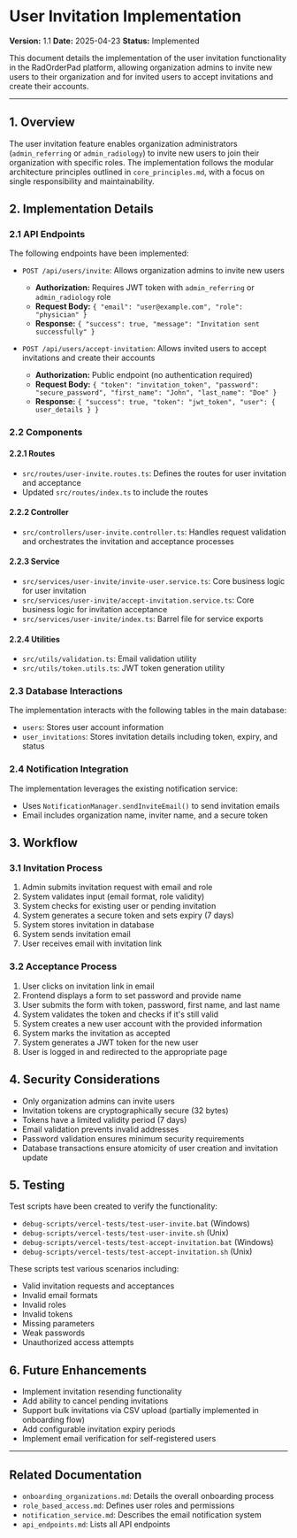 # User Invitation Implementation

**Version:** 1.1
**Date:** 2025-04-23
**Status:** Implemented

This document details the implementation of the user invitation functionality in the RadOrderPad platform, allowing organization admins to invite new users to their organization and for invited users to accept invitations and create their accounts.

---

## 1. Overview

The user invitation feature enables organization administrators (`admin_referring` or `admin_radiology`) to invite new users to join their organization with specific roles. The implementation follows the modular architecture principles outlined in `core_principles.md`, with a focus on single responsibility and maintainability.

## 2. Implementation Details

### 2.1 API Endpoints

The following endpoints have been implemented:

- `POST /api/users/invite`: Allows organization admins to invite new users
  - **Authorization:** Requires JWT token with `admin_referring` or `admin_radiology` role
  - **Request Body:** `{ "email": "user@example.com", "role": "physician" }`
  - **Response:** `{ "success": true, "message": "Invitation sent successfully" }`

- `POST /api/users/accept-invitation`: Allows invited users to accept invitations and create their accounts
  - **Authorization:** Public endpoint (no authentication required)
  - **Request Body:** `{ "token": "invitation_token", "password": "secure_password", "first_name": "John", "last_name": "Doe" }`
  - **Response:** `{ "success": true, "token": "jwt_token", "user": { user_details } }`

### 2.2 Components

#### 2.2.1 Routes

- `src/routes/user-invite.routes.ts`: Defines the routes for user invitation and acceptance
- Updated `src/routes/index.ts` to include the routes

#### 2.2.2 Controller

- `src/controllers/user-invite.controller.ts`: Handles request validation and orchestrates the invitation and acceptance processes

#### 2.2.3 Service

- `src/services/user-invite/invite-user.service.ts`: Core business logic for user invitation
- `src/services/user-invite/accept-invitation.service.ts`: Core business logic for invitation acceptance
- `src/services/user-invite/index.ts`: Barrel file for service exports

#### 2.2.4 Utilities

- `src/utils/validation.ts`: Email validation utility
- `src/utils/token.utils.ts`: JWT token generation utility

### 2.3 Database Interactions

The implementation interacts with the following tables in the main database:

- `users`: Stores user account information
- `user_invitations`: Stores invitation details including token, expiry, and status

### 2.4 Notification Integration

The implementation leverages the existing notification service:

- Uses `NotificationManager.sendInviteEmail()` to send invitation emails
- Email includes organization name, inviter name, and a secure token

## 3. Workflow

### 3.1 Invitation Process

1. Admin submits invitation request with email and role
2. System validates input (email format, role validity)
3. System checks for existing user or pending invitation
4. System generates a secure token and sets expiry (7 days)
5. System stores invitation in database
6. System sends invitation email
7. User receives email with invitation link

### 3.2 Acceptance Process

1. User clicks on invitation link in email
2. Frontend displays a form to set password and provide name
3. User submits the form with token, password, first name, and last name
4. System validates the token and checks if it's still valid
5. System creates a new user account with the provided information
6. System marks the invitation as accepted
7. System generates a JWT token for the new user
8. User is logged in and redirected to the appropriate page

## 4. Security Considerations

- Only organization admins can invite users
- Invitation tokens are cryptographically secure (32 bytes)
- Tokens have a limited validity period (7 days)
- Email validation prevents invalid addresses
- Password validation ensures minimum security requirements
- Database transactions ensure atomicity of user creation and invitation update

## 5. Testing

Test scripts have been created to verify the functionality:

- `debug-scripts/vercel-tests/test-user-invite.bat` (Windows)
- `debug-scripts/vercel-tests/test-user-invite.sh` (Unix)
- `debug-scripts/vercel-tests/test-accept-invitation.bat` (Windows)
- `debug-scripts/vercel-tests/test-accept-invitation.sh` (Unix)

These scripts test various scenarios including:
- Valid invitation requests and acceptances
- Invalid email formats
- Invalid roles
- Invalid tokens
- Missing parameters
- Weak passwords
- Unauthorized access attempts

## 6. Future Enhancements

- Implement invitation resending functionality
- Add ability to cancel pending invitations
- Support bulk invitations via CSV upload (partially implemented in onboarding flow)
- Add configurable invitation expiry periods
- Implement email verification for self-registered users

---

## Related Documentation

- `onboarding_organizations.md`: Details the overall onboarding process
- `role_based_access.md`: Defines user roles and permissions
- `notification_service.md`: Describes the email notification system
- `api_endpoints.md`: Lists all API endpoints